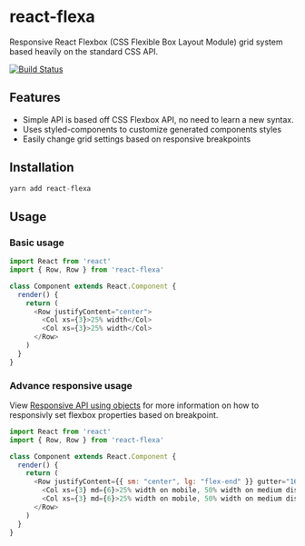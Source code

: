 # react-flexa

Responsive React Flexbox (CSS Flexible Box Layout Module) grid system based heavily on the standard CSS API.

[![Build Status](https://travis-ci.org/aaronvanston/react-flexa.svg?branch=master)](https://travis-ci.org/aaronvanston/react-flexa)

## Features
- Simple API is based off CSS Flexbox API, no need to learn a new syntax.
- Uses styled-components to customize generated components styles
- Easily change grid settings based on responsive breakpoints

## Installation

```js
yarn add react-flexa
```

## Usage

### Basic usage

```js
import React from 'react'
import { Row, Row } from 'react-flexa'

class Component extends React.Component {
  render() {
    return (
      <Row justifyContent="center">
        <Col xs={3}>25% width</Col>
        <Col xs={3}>25% width</Col>
      </Row>
    )
  }
}
```

### Advance responsive usage
View [Responsive API using objects](#responsive-api-using-objects) for more information on how to responsivly set flexbox properties based on breakpoint.
```js
import React from 'react'
import { Row, Row } from 'react-flexa'

class Component extends React.Component {
  render() {
    return (
      <Row justifyContent={{ sm: "center", lg: "flex-end" }} gutter="16px">
        <Col xs={3} md={6}>25% width on mobile, 50% width on medium displays and up</Col>
        <Col xs={3} md={6}>25% width on mobile, 50% width on medium displays and up</Col>
      </Row>
    )
  }
}
```
